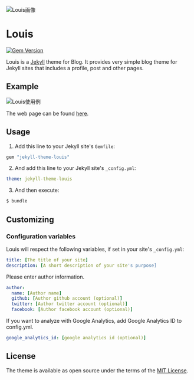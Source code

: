 ![Louis画像](https://github.com/wawawatataru/louis/blob/master/assets/images/README_image.png?raw=true,"Louisロゴ")

# Louis

[![Gem Version](https://badge.fury.io/rb/jekyll-theme-louis.svg)](https://badge.fury.io/rb/jekyll-theme-louis)

Louis is a [Jekyll](https://github.com/jekyll/jekyll/) theme for Blog. It provides very simple blog theme for Jekyll sites that includes a profile, post and other pages.

## Example

![Louis使用例](https://github.com/wawawatataru/louis/blob/master/assets/images/usage_image.png?raw=true,"Louisイメージ")

The web page can be found [here](https://blog.shimewtr.me/).

## Usage

1. Add this line to your Jekyll site's `Gemfile`:

```ruby
gem "jekyll-theme-louis"
```

2. And add this line to your Jekyll site's `_config.yml`:

```yaml
theme: jekyll-theme-louis
```

3. And then execute:

```bash
$ bundle
```

## Customizing

### Configuration variables

Louis will respect the following variables, if set in your site's `_config.yml`:

```yml
title: [The title of your site]
description: [A short description of your site's purpose]
```

Please enter author information.

```yml
author:
  name: [Author name]
  github: [Author github account (optional)]
  twitter: [Author twitter account (optional)]
  facebook: [Author facebook account (optional)]
```

If you want to analyze with Google Analytics, add Google Analytics ID to config.yml.

```yml
google_analytics_id: [google analytics id (optional)]
```

## License

The theme is available as open source under the terms of the [MIT License](https://opensource.org/licenses/MIT).
